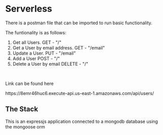 <h1>Serverless</h1>
<p>There is a postman file that can be imported to run basic functionality.</p>
<p>The funtionality is as follows:</p>
<ol>
  <li>Get all Users. GET - "/"</li>
  <li>Get a User by email address. GET - "/email"</li>
  <li>Update a User. PUT - "/email"  </li>
  <li>Add a User  POST - "/"</li>
  <li>Delete a User by email DELETE - "/"</li>
 </ol><br/>
 <p>Link can be found here</p>
<a>https://8emr46huc6.execute-api.us-east-1.amazonaws.com/api/users/</a><br/>
<h2>The Stack</h2>
<p>This is an expressjs application connected to a mongodb database using the mongoose orm</p> 

